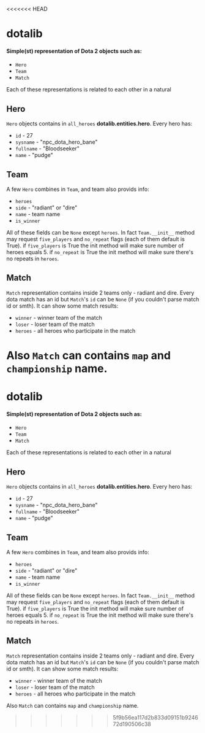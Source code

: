 <<<<<<< HEAD
# dotalib
#### Simple(st) representation of Dota 2 objects such as:
* `Hero`
* `Team`
* `Match`

Each of these representations is related to each other in a natural 

## Hero

`Hero` objects contains in `all_heroes` **dotalib.entities.hero**.
Every hero has:
* `id` - 27
* `sysname` - "npc_dota_hero_bane"
* `fullname` - "Bloodseeker"
* `name` - "pudge"

## Team

A few `Hero` combines in `Team`, and team also provids info:
* `heroes`
* `side` - "radiant" or "dire"
* `name` - team name
* `is_winner`

All of these fields can be `None` except `heroes`.
In fact `Team.__init__` method may request `five_players` and `no_repeat` flags (each of them default is True).
if `five_players` is True the init method will make sure number of heroes equals 5.
if `no_repeat` is True the init method will make sure there's no repeats in `heroes`.

## Match

`Match` representation contains inside 2 teams only - radiant and dire.
Every dota match has an id but `Match`'s `id` can be `None` (if you couldn't parse match id or smth).
It can show some match results:
* `winner` - winner team of the match
* `loser` - loser team of the match
* `heroes` - all heroes who participate in the match

Also `Match` can contains `map` and `championship` name.
=======
# dotalib
#### Simple(st) representation of Dota 2 objects such as:
* `Hero`
* `Team`
* `Match`

Each of these representations is related to each other in a natural 

## Hero

`Hero` objects contains in `all_heroes` **dotalib.entities.hero**.
Every hero has:
* `id` - 27
* `sysname` - "npc_dota_hero_bane"
* `fullname` - "Bloodseeker"
* `name` - "pudge"

## Team

A few `Hero` combines in `Team`, and team also provids info:
* `heroes`
* `side` - "radiant" or "dire"
* `name` - team name
* `is_winner`

All of these fields can be `None` except `heroes`.
In fact `Team.__init__` method may request `five_players` and `no_repeat` flags (each of them default is True).
if `five_players` is True the init method will make sure number of heroes equals 5.
if `no_repeat` is True the init method will make sure there's no repeats in `heroes`.

## Match

`Match` representation contains inside 2 teams only - radiant and dire.
Every dota match has an id but `Match`'s `id` can be `None` (if you couldn't parse match id or smth).
It can show some match results:
* `winner` - winner team of the match
* `loser` - loser team of the match
* `heroes` - all heroes who participate in the match

Also `Match` can contains `map` and `championship` name.
>>>>>>> 5f9b56ea117d2b833d09151b924672d190506c38
